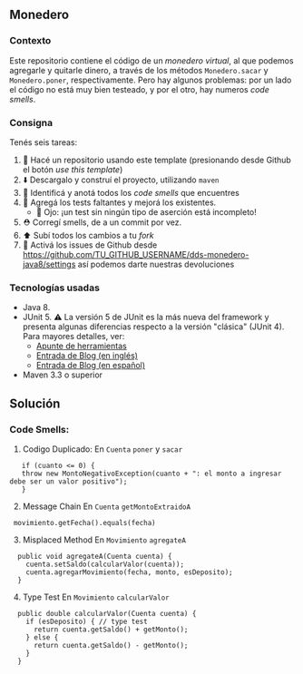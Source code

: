 ## Monedero

### Contexto

Este repositorio contiene el código de un _monedero virtual_, al que podemos agregarle y quitarle dinero, a través 
de los métodos `Monedero.sacar` y `Monedero.poner`, respectivamente. 
Pero hay algunos problemas: por un lado el código no está muy bien testeado, y por el otro, hay numeros _code smells_. 

### Consigna

Tenés seis tareas: 

 1. :fork_and_knife: Hacé un repositorio usando este template (presionando desde Github el botón _use this template_)
 2. :arrow_down: Descargalo y construí el proyecto, utilizando `maven`
 2. :nose: Identificá y anotá todos los _code smells_ que encuentres 
 3. :test_tube: Agregá los tests faltantes y mejorá los existentes. 
     * :eyes: Ojo: ¡un test sin ningún tipo de aserción está incompleto!
 4. :rescue_worker_helmet: Corregí smells, de a un commit por vez. 
 5. :arrow_up: Subí todos los cambios a tu _fork_
 6. :bug: Activá los issues de Github desde https://github.com/TU_GITHUB_USERNAME/dds-monedero-java8/settings así podemos darte nuestras devoluciones

### Tecnologías usadas

* Java 8.
* JUnit 5. :warning: La versión 5 de JUnit es la más nueva del framework y presenta algunas diferencias respecto a la versión "clásica" (JUnit 4). Para mayores detalles, ver:
    *  [Apunte de herramientas](https://docs.google.com/document/d/1VYBey56M0UU6C0689hAClAvF9ILE6E7nKIuOqrRJnWQ/edit#heading=h.dnwhvummp994)
    *  [Entrada de Blog (en inglés)](https://www.baeldung.com/junit-5-migration)
    *  [Entrada de Blog (en español)](https://www.paradigmadigital.com/dev/nos-espera-junit-5/)
* Maven 3.3 o superior

## Solución
### Code Smells:
1. Codigo Duplicado:
En `Cuenta` `poner` y `sacar`   
```
   if (cuanto <= 0) { 
   throw new MontoNegativoException(cuanto + ": el monto a ingresar debe ser un valor positivo");
   }
```
2. Message Chain
En `Cuenta` `getMontoExtraidoA`
```
 movimiento.getFecha().equals(fecha)
```
3. Misplaced Method
En `Movimiento` `agregateA`
```
  public void agregateA(Cuenta cuenta) {
    cuenta.setSaldo(calcularValor(cuenta));
    cuenta.agregarMovimiento(fecha, monto, esDeposito);
  }
```
4. Type Test
En `Movimiento` `calcularValor`
```
  public double calcularValor(Cuenta cuenta) {
    if (esDeposito) { // type test
      return cuenta.getSaldo() + getMonto();
    } else {
      return cuenta.getSaldo() - getMonto();
    }
  }
```
  


